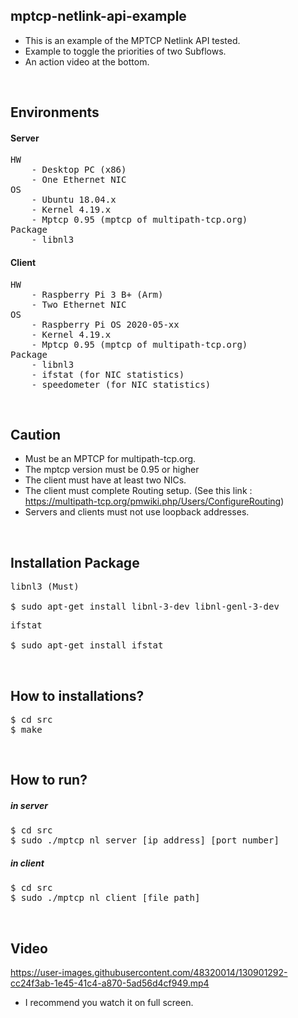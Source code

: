 ## mptcp-netlink-api-example
* This is an example of the MPTCP Netlink API tested.
* Example to toggle the priorities of two Subflows.
* An action video at the bottom.

<br>

## Environments
#### Server
<pre>
HW
	- Desktop PC (x86)
	- One Ethernet NIC
OS
	- Ubuntu 18.04.x
	- Kernel 4.19.x
	- Mptcp 0.95 (mptcp of multipath-tcp.org)
Package
	- libnl3
</pre>
#### Client
<pre>
HW
	- Raspberry Pi 3 B+ (Arm)
	- Two Ethernet NIC
OS
	- Raspberry Pi OS 2020-05-xx
	- Kernel 4.19.x
	- Mptcp 0.95 (mptcp of multipath-tcp.org)
Package
	- libnl3
	- ifstat (for NIC statistics)
	- speedometer (for NIC statistics)
</pre>  

<br>

## Caution
* Must be an MPTCP for multipath-tcp.org.
* The mptcp version must be 0.95 or higher
* The client must have at least two NICs.
* The client must complete Routing setup. (See this link : https://multipath-tcp.org/pmwiki.php/Users/ConfigureRouting)
* Servers and clients must not use loopback addresses.

<br>

## Installation Package
<pre>
libnl3 (Must)

$ sudo apt-get install libnl-3-dev libnl-genl-3-dev
</pre>
<pre>
ifstat

$ sudo apt-get install ifstat
</pre>

<br>

## How to installations?
<pre>
$ cd src
$ make
</pre>

<br>

## How to run?
##### in server
<pre>
$ cd src
$ sudo ./mptcp_nl_server [ip_address] [port_number]
</pre>
##### in client
<pre>
$ cd src
$ sudo ./mptcp_nl_client [file_path]
</pre>

<br>

## Video
https://user-images.githubusercontent.com/48320014/130901292-cc24f3ab-1e45-41c4-a870-5ad56d4cf949.mp4
* I recommend you watch it on full screen.


